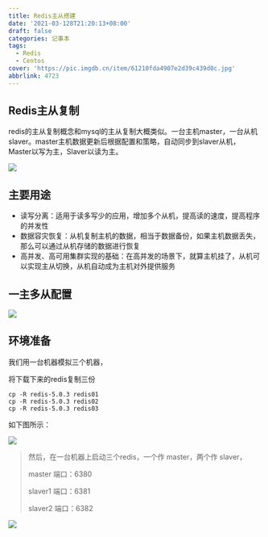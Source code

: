 ```yaml
---
title: Redis主从搭建
date: '2021-03-128T21:20:13+08:00'
draft: false
categories: 记事本
tags:
  - Redis
  - Centos
cover: 'https://pic.imgdb.cn/item/61210fda4907e2d39c439d0c.jpg'
abbrlink: 4723
---
```


## Redis主从复制

redis的主从复制概念和mysql的主从复制大概类似。一台主机master，一台从机slaver。master主机数据更新后根据配置和策略，自动同步到slaver从机，Master以写为主，Slaver以读为主。

![](https://img.imgdb.cn/item/60601b8a8322e6675cccfc55.jpg)

## 主要用途

* 读写分离：适用于读多写少的应用，增加多个从机，提高读的速度，提高程序的并发性
* 数据容灾恢复：从机复制主机的数据，相当于数据备份，如果主机数据丢失，那么可以通过从机存储的数据进行恢复
* 高并发、高可用集群实现的基础：在高并发的场景下，就算主机挂了，从机可以实现主从切换，从机自动成为主机对外提供服务

## 一主多从配置

![](https://img.imgdb.cn/item/60601c408322e6675ccd5f78.jpg)

## 环境准备

我们用一台机器模拟三个机器，

将下载下来的redis复制三份

```shell
cp -R redis-5.0.3 redis01
cp -R redis-5.0.3 redis02
cp -R redis-5.0.3 redis03
```

如下图所示：

![](https://img.imgdb.cn/item/60602b838322e6675cd5fd98.jpg)

> 然后，在一台机器上启动三个redis，一个作 master，两个作 slaver，
>
> master 端口：6380
>
> slaver1 端口：6381
>
> slaver2 端口：6382

![](https://img.imgdb.cn/item/6060353f8322e6675cdb36e2.jpg)


